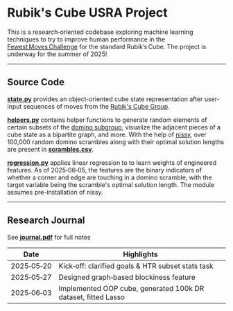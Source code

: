 # Rubik's Cube USRA Project

This is a research‑oriented codebase exploring machine learning techniques to try to improve human performance in the [Fewest Moves Challenge](https://www.speedsolving.com/wiki/index.php?title=Fewest_Moves_Challenge) for the standard Rubik’s Cube. The project is underway for the summer of 2025!

---
## Source Code

**[state.py](https://github.com/cosmic-bkyle/usra-project/blob/main/state.py)** provides an object-oriented cube state representation after user-input sequences of moves from the [Rubik's Cube Group](https://en.wikipedia.org/wiki/Rubik%27s_Cube_group). 

**[helpers.py](https://github.com/cosmic-bkyle/usra-project/blob/main/helpers.py)** contains helper functions to generate random elements of certain subsets of the [domino subgroup](https://www.speedsolving.com/wiki/index.php/Domino_Reduction), visualize the adjacent pieces of a cube state as a bipartite graph, and more. With the help of [nissy](https://nissy.tronto.net/), over 100,000 random domino scrambles along with their optimal solution lengths are present in **[scrambles.csv](https://github.com/cosmic-bkyle/usra-project/blob/main/scrambles.csv)**.

**[regression.py](https://github.com/cosmic-bkyle/usra-project/blob/main/regression.py)** applies linear regression to to learn weights of engineered features. As of 2025‑06‑05, the features are the binary indicators of whether a corner and edge are touching in a domino scramble, with the target variable being the scramble's optimal solution length. The module assumes pre-installation of nissy.

---
## Research Journal
See **[journal.pdf](./journal.pdf)** for full notes

| Date           | Highlights                                                                     |
| -------------- | -------------------------------------------------------------------------------|
| 2025‑05‑20 | Kick‑off: clarified goals & HTR subset stats task                                  |
| 2025‑05‑27 | Designed graph‑based blockiness feature                                            |
| 2025‑06‑03 | Implemented OOP cube, generated 100k DR dataset, fitted Lasso                      |
